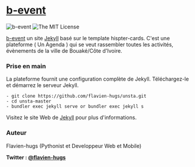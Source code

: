# [b-event](https://flavien-hugs.github.io/b-event/)&nbsp;


![[b-event](https://flavien-hugs.github.io/b-event/)](https://img.shields.io/badge/unsta-live--demo-orange.svg?style=flat)
![The MIT License](http://img.shields.io/badge/License-MIT-green.svg?style=flat)

[b-event](https://flavien-hugs.github.io/b-event/) un site [Jekyll](http://jekyllrb.com/) basé sur le template hispter-cards. C'est une plateforme ( Un Agenda ) qui se veut rassembler toutes les activités, évènements de la ville de Bouaké/Côte d'Ivoire.

### Prise en main

La plateforme fournit une configuration complète de Jekyll. Téléchargez-le et démarrez le serveur Jekyll.

    - git clone https://github.com/flavien-hugs/unsta.git
    - cd unsta-master
    - bundler exec jekyll serve or bundler exec jekyll s

Visitez le site Web de [Jekyll](http://jekyllrb.com/) pour plus d'informations.

### Auteur
Flavien-hugs (Pythonist et Developpeur Web et Mobile)

**Twitter : [@flavien-hugs](https://twitter.com/flavien_hugs)**
